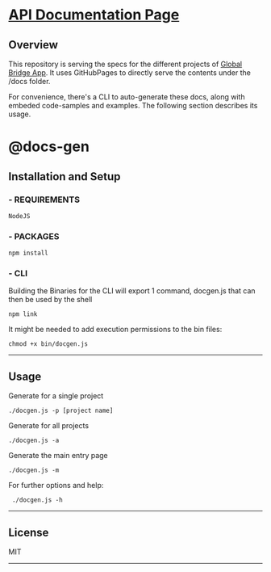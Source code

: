 # [API Documentation Page](https://online-bridge-hackathon.github.io/data-formats/) 


## Overview

This repository is serving the specs for the different projects of [Global Bridge App](https://github.com/online-bridge-hackathon/bridge-hackathon). It uses GitHubPages to directly serve the contents under the /docs folder.

For convenience, there's a CLI to auto-generate these docs, along with embeded code-samples and examples. The following section describes its usage.


# @docs-gen
## Installation and Setup

### - REQUIREMENTS

    NodeJS

### - PACKAGES

    npm install

### - CLI

Building the Binaries for the CLI will export 1 command, docgen.js that can then be used by the shell

    npm link

It might be needed to add execution permissions to the bin files:

    chmod +x bin/docgen.js

* * *

## Usage

Generate for a single project

    ./docgen.js -p [project name]

Generate for all projects

    ./docgen.js -a

Generate the main entry page

    ./docgen.js -m

For further options and help:

     ./docgen.js -h

* * *

## License

MIT

* * *

